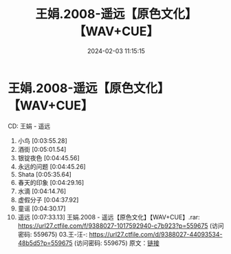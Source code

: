 ﻿---
title: 王娟.2008-遥远【原色文化】【WAV+CUE】
date: 2024-02-03 11:15:15
categories: WAV车载音乐、镜像
tags: 华语中文
---
# 王娟.2008-遥远【原色文化】【WAV+CUE】

CD: 王娟 - 遥远
01. 小鸟 [0:03:55.28]
02. 酒街 [0:05:01.54]
03. 银锭夜色 [0:04:45.56]
04. 永远的问题 [0:04:45.26]
05. Shata [0:05:35.64]
06. 春天的印象 [0:04:29.16]
07. 水滴 [0:04:14.76]
08. 虚假分子 [0:04:37.92]
09. 童谣 [0:04:30.17]
10. 遥远 [0:07:33.13]
王娟.2008 - 遥远【原色文化】【WAV+CUE】.rar: https://url27.ctfile.com/f/9388027-1017592940-c7b923?p=559675
(访问密码: 559675)
03.王-汪-: https://url27.ctfile.com/d/9388027-44093534-48b5d5?p=559675
(访问密码: 559675)
原文：[链接](https://blog.sina.com.cn/s/blog_1647c7e76010314co.html)